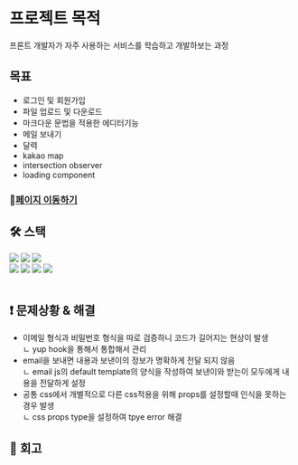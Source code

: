 # 프로젝트 목적
프론트 개발자가 자주 사용하는 서비스를 학습하고 개발하보는 과정

## 목표
<ul>
<li>로그인 및 회원가입</li>
<li>파일 업로드 및 다운로드</li>
<li>마크다운 문법을 적용한 에디터기능</li>
<li>메일 보내기</li>
<li>달력</li>
<li>kakao map</li>
<li>intersection observer</li>
<li>loading component</li>
</ul>

### 🔗[페이지 이동하기](https://f-e-func-development.vercel.app/)

## **🛠️ 스택**

<div>
<img src="https://img.shields.io/badge/html-1572B6?style=for-the-badge&logo=html5&logoColor=white"> 
<img src="https://img.shields.io/badge/css-1572B6?style=for-the-badge&logo=css3&logoColor=white"> 
<img src="https://img.shields.io/badge/javascript-F7DF1E?style=for-the-badge&logo=javascript&logoColor=black"> 
<br>
 <img src="https://img.shields.io/badge/react-61DAFB?style=for-the-badge&logo=react&logoColor=black"> 
<img src="https://img.shields.io/badge/TypeScript-3178c6?style=for-the-badge&logo=TypeScript&logoColor=white">
<img src="https://img.shields.io/badge/Next.js-339933?style=for-the-badge&logo=Next.js&logoColor=white">
 <img src="https://img.shields.io/badge/styled components-DB7093?style=for-the-badge&logo=styledcomponents&logoColor=white">
 </div>
<br>

## **❗ 문제상황 & 해결**
<ul>
 <li>이메일 형식과 비밀번호 형식을 따로 검증하니 코드가 길어지는 현상이 발생</li>
 <div>ㄴ yup hook을 통해서 통합해서 관리</div>
 <li>email을 보내면 내용과 보낸이의 정보가 명확하게 전달 되지 않음
</li>
 <div>ㄴ email js의 default template의 양식을 작성하여 보낸이와 받는이 모두에게 내용을 전달하게 설정</div>
 <li>공통 css에서 개별적으로 다른 css적용을 위해 props를 설정할때 인식을 못하는 경우 발생
</li>
 <div>ㄴ css props type을 설정하여 tpye error 해결</div>
 </ul>

## **📌 회고**
<ul>
 
 </ul>
